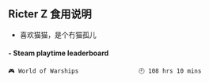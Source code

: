 ## Ricter Z 食用说明
- 喜欢猫猫，是个冇猫孤儿

<!-- steam-box start -->
#### - Steam playtime leaderboard
```text
🎮 World of Warships                 🕘 108 hrs 10 mins
```
<!-- Powered by https://github.com/YouEclipse/steam-box . -->
<!-- steam-box end -->
